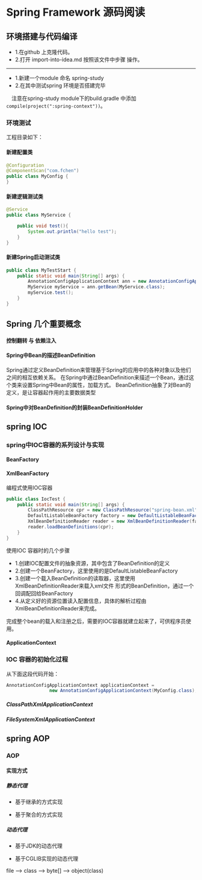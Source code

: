 # Spring Framework 源码阅读
## 环境搭建与代码编译
- 1.在github 上克隆代码。
- 2.打开 import-into-idea.md 按照该文件中步骤 操作。
----
- 1.新建一个module 命名 spring-study
- 2.在其中测试spring 环境是否搭建完毕
    
&ensp;&ensp;注意在spring-study module下的build.gradle 中添加 `compile(project(":spring-context"))`。

### 环境测试
工程目录如下：

#### 新建配置类
```java
@Configuration
@ComponentScan("com.fchen")
public class MyConfig {
}
```
#### 新建逻辑测试类
```java
@Service
public class MyService {

	public void test(){
		System.out.println("hello test");
	}
}
```
#### 新建Spring启动测试类
```java
public class MyTestStart {
	public static void main(String[] args) {
		AnnotationConfigApplicationContext ann = new AnnotationConfigApplicationContext(MyConfig.class);
		MyService myService = ann.getBean(MyService.class);
		myService.test();
	}
}
```
## Spring 几个重要概念
#### 控制翻转 与 依赖注入


#### Spring中Bean的描述BeanDefinition

Spring通过定义BeanDefinition来管理基于Spring的应用中的各种对象以及他们之间的相互依赖关系。
在Spring中通过BeanDefinition来描述一个Bean，通过这个类来设置Spring中Bean的属性，加载方式。
BeanDefinition抽象了对Bean的定义，是让容器起作用的主要数据类型

#### Spring中对BeanDefinition的封装BeanDefinitionHolder


## spring IOC
### spring中IOC容器的系列设计与实现


#### BeanFactory

#### XmlBeanFactory

编程式使用IOC容器
``` java
public class IocTest {
	public static void main(String[] args) {
		ClassPathResource cpr = new ClassPathResource("spring-bean.xml");
		DefaultListableBeanFactory factory = new DefaultListableBeanFactory();
		XmlBeanDefinitionReader reader = new XmlBeanDefinitionReader(factory);
		reader.loadBeanDefinitions(cpr);
	}
}
```
使用IOC 容器时的几个步骤

- 1.创建IOC配置文件的抽象资源，其中包含了BeanDefinition的定义
- 2.创建一个BeanFactory，这里使用的是DefaultListableBeanFactory
- 3.创建一个载入BeanDefinition的读取器，这里使用XmlBeanDefinitionReader来载入xml文件
形式的BeanDefinition，通过一个回调配回给BeanFactory
- 4.从定义好的资源位置读入配置信息，具体的解析过程由XmlBeanDefinitionReader来完成。

完成整个bean的载入和注册之后，需要的IOC容器就建立起来了，可供程序员使用。


#### ApplicationContext
### IOC 容器的初始化过程
从下面这段代码开始：
``` java
AnnotationConfigApplicationContext applicationContext =
				new AnnotationConfigApplicationContext(MyConfig.class);
```

##### ClassPathXmlApplicationContext
##### FileSystemXmlApplicationContext 

## spring AOP
### AOP

#### 实现方式

##### 静态代理

- 基于继承的方式实现

- 基于聚合的方式实现

##### 动态代理 

- 基于JDK的动态代理

- 基于CGLIB实现的动态代理

file --> class --> byte[] --> object(class)
